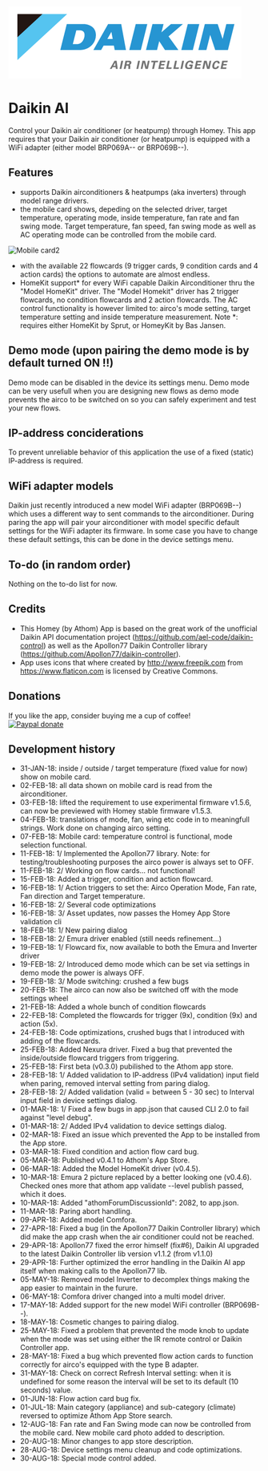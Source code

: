 
![Daikin logo](https://github.com/PeterEIER/nl.climate.daikin/raw/master/assets/images/Daikin-logo-wide.png)

# Daikin AI
Control your Daikin air conditioner (or heatpump) through Homey. This app requires that your Daikin air conditioner (or heatpump) is equipped with a WiFi adapter (either model BRP069A-- or BRP069B--).

## Features
- supports Daikin airconditioners & heatpumps (aka inverters) through model range drivers.
- the mobile card shows, depeding on the selected driver, target temperature, operating mode, inside temperature, fan rate and fan swing mode. Target temperature, fan speed, fan swing mode as well as AC operating mode can be controlled from the mobile card.

![Mobile card2](https://github.com/PeterEIER/nl.climate.daikin/raw/alpha/assets/images/mobilecard3.png)

- with the available 22 flowcards (9 trigger cards, 9 condition cards and 4 action cards) the options to automate are almost endless.
- HomeKit support* for every WiFi capable Daikin Airconditioner thru the "Model HomeKit" driver. The "Model Homekit" driver has 2 trigger flowcards, no condition flowcards and 2 action flowcards. The AC control functionality is however limited to: airco's mode setting, target temperature setting and inside temperature measurement.
  Note *: requires either HomeKit by Sprut, or HomeyKit by Bas Jansen. 

## Demo mode (upon pairing the demo mode is by default turned ON !!)
Demo mode can be disabled in the device its settings menu. Demo mode can be very usefull when you are designing new flows as demo mode prevents the airco to be switched on so you can safely experiment and test your new flows.

## IP-address conciderations
To prevent unreliable behavior of this application the use of a fixed (static) IP-address is required.

## WiFi adapter models
Daikin just recently introduced a new model WiFi adapter (BRP069B--) which uses a different way to sent commands to the airconditioner. During paring the app will pair your airconditioner with model specific default settings for the WiFi adapter its firmware. In some case you have to change these default settings, this can be done in the device settings menu.

## To-do (in random order)
Nothing on the to-do list for now.

## Credits
- This Homey (by Athom) App is based on the great work of the unofficial Daikin API documentation project (https://github.com/ael-code/daikin-control) as well as the Apollon77 Daikin Controller library (https://github.com/Apollon77/daikin-controller).
- App uses icons that where created by http://www.freepik.com from https://www.flaticon.com is licensed by Creative Commons.

## Donations
If you like the app, consider buying me a cup of coffee!  
[![Paypal donate][pp-donate-image]][pp-donate-link]

[pp-donate-link]: https://www.paypal.me/donations4petereier
[pp-donate-image]: https://www.paypalobjects.com/webstatic/en_US/i/btn/png/btn_donate_92x26.png

## Development history
- 31-JAN-18: inside / outside / target temperature (fixed value for now) show on mobile card.
- 02-FEB-18: all data shown on mobile card is read from the airconditioner.
- 03-FEB-18: lifted the requirement to use experimental firmware v1.5.6, can now be previewed with Homey stable firmware v1.5.3.
- 04-FEB-18: translations of mode, fan, wing etc code in to meaningfull strings. Work done on changing airco setting.
- 07-FEB-18: Mobile card: temperature control is functional, mode selection functional.
- 11-FEB-18: 1/ Implemented the Apollon77 library. Note: for testing/troubleshooting purposes the airco power is always set to OFF.
- 11-FEB-18: 2/ Working on flow cards... not functional!
- 15-FEB-18: Added a trigger, condition and action flowcard.
- 16-FEB-18: 1/ Action triggers to set the: Airco Operation Mode, Fan rate, Fan direction and Target temperature.
- 16-FEB-18: 2/ Several code optimizations
- 16-FEB-18: 3/ Asset updates, now passes the Homey App Store validation cli
- 18-FEB-18: 1/ New pairing dialog
- 18-FEB-18: 2/ Emura driver enabled (still needs refinement...)  
- 19-FEB-18: 1/ Flowcard fix, now available to both the Emura and Inverter driver
- 19-FEB-18: 2/ Introduced demo mode which can be set via settings in demo mode the power is always OFF.
- 19-FEB-18: 3/ Mode switching: crushed a few bugs
- 20-FEB-18: The airco can now also be switched off with the mode settings wheel
- 21-FEB-18: Added a whole bunch of condition flowcards
- 22-FEB-18: Completed the flowcards for trigger (9x), condition (9x) and action (5x).
- 24-FEB-18: Code optimizations, crushed bugs that I introduced with adding of the flowcards.
- 25-FEB-18: Added Nexura driver. Fixed a bug that prevented the inside/outside flowcard triggers from triggering.
- 25-FEB-18: First beta (v0.3.0) pubilished to the Athom app store.
- 28-FEB-18: 1/ Added validation to IP-address (IPv4 validation) input field when paring, removed interval setting from paring dialog.
- 28-FEB-18: 2/ Added validation (valid = between 5 - 30 sec) to Interval input field in device settings dialog. 
- 01-MAR-18: 1/ Fixed a few bugs in app.json that caused CLI 2.0 to fail against "level debug".
- 01-MAR-18: 2/ Added IPv4 validation to device settings dialog.
- 02-MAR-18: Fixed an issue which prevented the App to be installed from the App store.
- 03-MAR-18: Fixed condition and action flow card bug.
- 05-MAR-18: Published v0.4.1 to Athom's App Store.
- 06-MAR-18: Added the Model HomeKit driver (v0.4.5).
- 10-MAR-18: Emura 2 picture replaced by a better looking one (v0.4.6). Checked ones more that athom app validate --level publish passed, which it does.
- 10-MAR-18: Added "athomForumDiscussionId": 2082, to app.json.
- 11-MAR-18: Paring abort handling.
- 09-APR-18: Added model Comfora.
- 27-APR-18: Fixed a bug (in the Apollon77 Daikin Controller library) which did make the app crash when the air conditioner could not be reached.
- 29-APR-18: Apollon77 fixed the error himself (fix#6), Daikin AI upgraded to the latest Daikin Controller lib version v1.1.2 (from v1.1.0)
- 29-APR-18: Further optimized the error handling in the Daikin AI app itself when making calls to the Apollon77 lib.
- 05-MAY-18: Removed model Inverter to decomplex things making the app easier to maintain in the furure.
- 06-MAY-18: Comfora driver changed into a multi model driver.
- 17-MAY-18: Added support for the new model WiFi controller (BRP069B--).
- 18-MAY-18: Cosmetic changes to pairing dialog.
- 25-MAY-18: Fixed a problem that prevented the mode knob to update when the mode was set using either the IR remote control or Daikin Controller app.
- 28-MAY-18: Fixed a bug which prevented flow action cards to function correctly for airco's equipped with the type B adapter.
- 31-MAY-18: Check on correct Refresh Interval setting: when it is undefined for some reason the interval will be set to its default (10 seconds) value.
- 01-JUN-18: Flow action card bug fix.
- 01-JUL-18: Main category (appliance) and sub-category (climate) reversed to optimize Athom App Store search.
- 12-AUG-18: Fan rate and Fan Swing mode can now be controlled from the mobile card. New mobile card photo added to description.
- 20-AUG-18: Minor changes to app store description.
- 28-AUG-18: Device settings menu cleanup and code optimizations.
- 30-AUG-18: Special mode control added.
